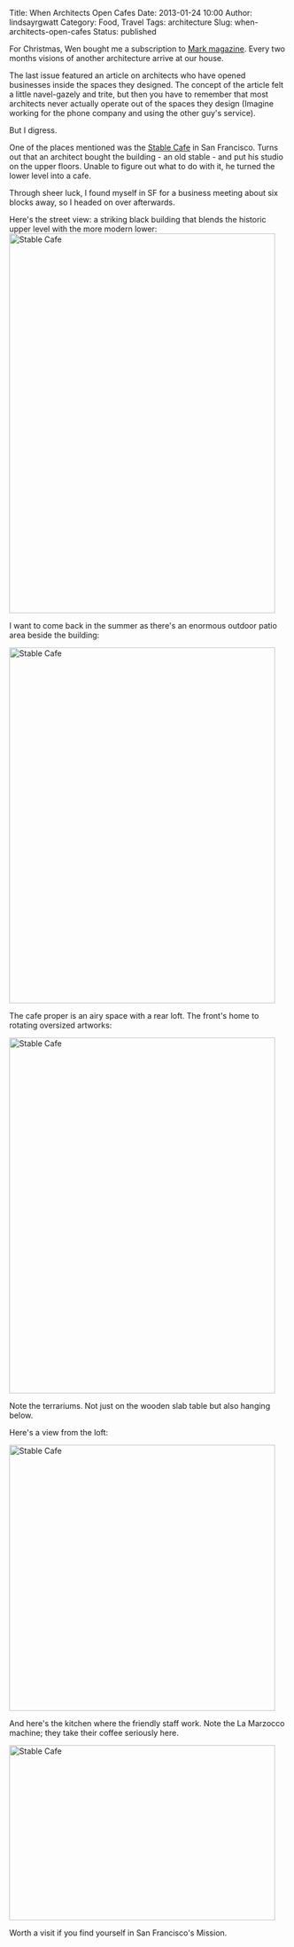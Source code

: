 Title: When Architects Open Cafes
Date: 2013-01-24 10:00
Author: lindsayrgwatt
Category: Food, Travel
Tags: architecture
Slug: when-architects-open-cafes
Status: published

For Christmas, Wen bought me a subscription to [Mark magazine](http://www.frameweb.com/magazines/mark). Every two months visions of another architecture arrive at our house.

The last issue featured an article on architects who have opened businesses inside the spaces they designed. The concept of the article felt a little navel-gazely and trite, but then you have to remember that most architects never actually operate out of the spaces they design (Imagine working for the phone company and using the other guy's service).

But I digress.

One of the places mentioned was the [Stable Cafe](http://stablecafe.com) in San Francisco. Turns out that an architect bought the building - an old stable - and put his studio on the upper floors. Unable to figure out what to do with it, he turned the lower level into a cafe.

Through sheer luck, I found myself in SF for a business meeting about six blocks away, so I headed on over afterwards.

Here's the street view: a striking black building that blends the historic upper level with the more modern lower:  
<img src="{static}/images/2013/01/IMG_9154.jpg" class="photo" width="480" height="685" alt="Stable Cafe" />

I want to come back in the summer as there's an enormous outdoor patio area beside the building:

<img src="{static}/images/2013/01/IMG_9152.jpg" class="photo" width="480" height="642" alt="Stable Cafe" />

The cafe proper is an airy space with a rear loft. The front's home to rotating oversized artworks:

<img src="{static}/images/2013/01/IMG_9145.jpg" class="photo" width="480" height="642" alt="Stable Cafe" />

Note the terrariums. Not just on the wooden slab table but also hanging below.

Here's a view from the loft:

<img src="{static}/images/2013/01/IMG_9150.jpg" class="photo" width="480" height="480" alt="Stable Cafe" />

And here's the kitchen where the friendly staff work. Note the La Marzocco machine; they take their coffee seriously here.

<img src="{static}/images/2013/01/IMG_9144.jpg" class="photo" width="480" height="316" alt="Stable Cafe" />

Worth a visit if you find yourself in San Francisco's Mission.
